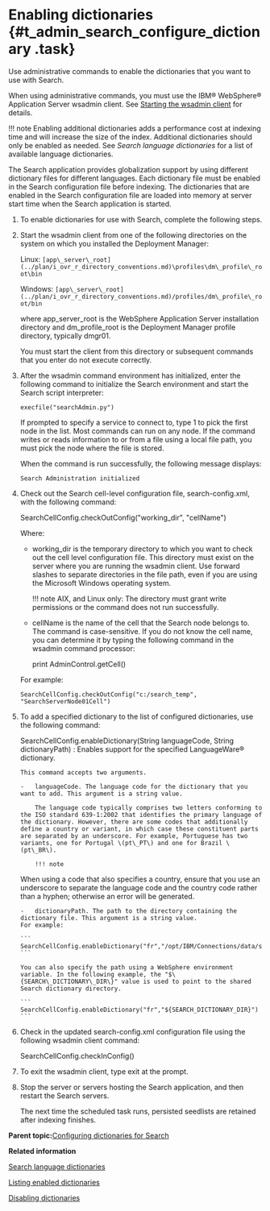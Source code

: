 # Enabling dictionaries {#t_admin_search_configure_dictionary .task}

Use administrative commands to enable the dictionaries that you want to use with Search.

When using administrative commands, you must use the IBM® WebSphere® Application Server wsadmin client. See [Starting the wsadmin client](t_admin_wsadmin_starting.md) for details.

!!! note
    Enabling additional dictionaries adds a performance cost at indexing time and will increase the size of the index. Additional dictionaries should only be enabled as needed. See *Search language dictionaries* for a list of available language dictionaries.

The Search application provides globalization support by using different dictionary files for different languages. Each dictionary file must be enabled in the Search configuration file before indexing. The dictionaries that are enabled in the Search configuration file are loaded into memory at server start time when the Search application is started.

1.  To enable dictionaries for use with Search, complete the following steps.
2.  Start the wsadmin client from one of the following directories on the system on which you installed the Deployment Manager:

    Linux: `[app\_server\_root](../plan/i_ovr_r_directory_conventions.md)\profiles\dm\_profile\_root\bin`

    Windows: `[app\_server\_root](../plan/i_ovr_r_directory_conventions.md)/profiles/dm\_profile\_root/bin`

    where app\_server\_root is the WebSphere Application Server installation directory and dm\_profile\_root is the Deployment Manager profile directory, typically dmgr01.

    You must start the client from this directory or subsequent commands that you enter do not execute correctly.

3.  After the wsadmin command environment has initialized, enter the following command to initialize the Search environment and start the Search script interpreter:

    ```
    execfile("searchAdmin.py")
    ```

    If prompted to specify a service to connect to, type 1 to pick the first node in the list. Most commands can run on any node. If the command writes or reads information to or from a file using a local file path, you must pick the node where the file is stored.

    When the command is run successfully, the following message displays:

    ```
    Search Administration initialized
    ```

4.  Check out the Search cell-level configuration file, search-config.xml, with the following command:

    SearchCellConfig.checkOutConfig\("working\_dir", "cellName"\)

    Where:

    -   working\_dir is the temporary directory to which you want to check out the cell level configuration file. This directory must exist on the server where you are running the wsadmin client. Use forward slashes to separate directories in the file path, even if you are using the Microsoft Windows operating system.

        !!! note
    AIX, and Linux only: The directory must grant write permissions or the command does not run successfully.

    -   cellName is the name of the cell that the Search node belongs to. The command is case-sensitive. If you do not know the cell name, you can determine it by typing the following command in the wsadmin command processor:

        print AdminControl.getCell\(\)

    For example:

    ```
    SearchCellConfig.checkOutConfig("c:/search_temp", "SearchServerNode01Cell")
    ```

5.  To add a specified dictionary to the list of configured dictionaries, use the following command:

    SearchCellConfig.enableDictionary\(String languageCode, String dictionaryPath\)
    :   Enables support for the specified LanguageWare® dictionary.

        This command accepts two arguments.

        -   languageCode. The language code for the dictionary that you want to add. This argument is a string value.

            The language code typically comprises two letters conforming to the ISO standard 639-1:2002 that identifies the primary language of the dictionary. However, there are some codes that additionally define a country or variant, in which case these constituent parts are separated by an underscore. For example, Portuguese has two variants, one for Portugal \(pt\_PT\) and one for Brazil \(pt\_BR\).

            !!! note
    When using a code that also specifies a country, ensure that you use an underscore to separate the language code and the country code rather than a hyphen; otherwise an error will be generated.

        -   dictionaryPath. The path to the directory containing the dictionary file. This argument is a string value.
        For example:

        ```
        SearchCellConfig.enableDictionary("fr","/opt/IBM/Connections/data/shared/search/dictionary")
        ```

        You can also specify the path using a WebSphere environment variable. In the following example, the "$\{SEARCH\_DICTIONARY\_DIR\}" value is used to point to the shared Search dictionary directory.

        ```
        SearchCellConfig.enableDictionary("fr","${SEARCH_DICTIONARY_DIR}")
        ```

6.  Check in the updated search-config.xml configuration file using the following wsadmin client command:

    SearchCellConfig.checkInConfig\(\)

7.  To exit the wsadmin client, type exit at the prompt.

8.  Stop the server or servers hosting the Search application, and then restart the Search servers.

    The next time the scheduled task runs, persisted seedlists are retained after indexing finishes.


**Parent topic:**[Configuring dictionaries for Search](../admin/c_admin_search_configure_dictionaries.md)

**Related information**  


[Search language dictionaries](../admin/r_admin_search_dictionaries.md)

[Listing enabled dictionaries](../admin/t_admin_search_list_dictionary.md)

[Disabling dictionaries](../admin/t_admin_search_delete_dictionary.md)

